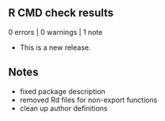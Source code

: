 ## R CMD check results

0 errors | 0 warnings | 1 note

* This is a new release.

## Notes

* fixed package description
* removed Rd files for non-export functions
* clean up author definitions